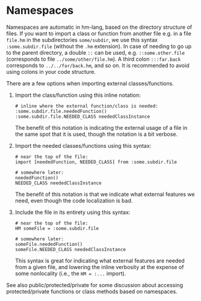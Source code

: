 # Namespaces

Namespaces are automatic in hm-lang, based on the directory structure
of files.  If you want to import a class or function from another file
e.g. in a file `file.hm` in the subdirectories `some/subdir`, we use
this syntax `:some.subdir.file` (without the `.hm` extension).  In case
of needing to go up to the parent directory, a double `::` can be used,
e.g. `::some.other.file` (corresponds to file `../some/other/file.hm`).
A third colon `:::far.back` corresponds to `../../far/back.hm`, and so on.
It is recommended to avoid using colons in your code structure.

There are a few options when importing external classes/functions.

1. Import the class/function using this inline notation:
   ```
   # inline where the external function/class is needed:
   :some.subdir.file.neededFunction()
   :some.subdir.file.NEEDED_CLASS neededClassInstance
   ```
   The benefit of this notation is indicating the external usage of a
   file in the same spot that it is used, though the notation is a bit
   verbose.

1. Import the needed classes/functions using this syntax:
   ```
   # near the top of the file:
   import [neededFunction, NEEDED_CLASS] from :some.subdir.file

   # somewhere later:
   neededFunction()
   NEEDED_CLASS neededClassInstance
   ```
   The benefit of this notation is that we indicate what external
   features we need, even though the code localization is bad.

1. Include the file in its entirety using this syntax:
   ```
   # near the top of the file:
   HM someFile = :some.subdir.file

   # somewhere later:
   someFile.neededFunction()
   someFile.NEEDED_CLASS neededClassInstance
   ```
   This syntax is great for indicating what external features are
   needed from a given file, and lowering the inline verbosity at
   the expense of some nonlocality (i.e., the `HM = :...` import).

See also public/protected/private for some discussion about accessing
protected/private functions or class methods based on namespaces.
